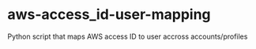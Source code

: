 # aws-access_id-user-mapping
Python script that maps AWS access ID to user accross accounts/profiles
